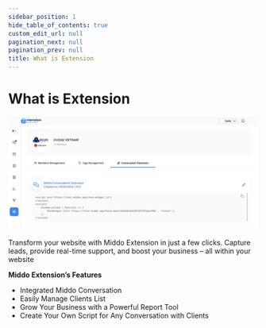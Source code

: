 ```yaml
---  
sidebar_position: 1  
hide_table_of_contents: true  
custom_edit_url: null  
pagination_next: null  
pagination_prev: null  
title: What is Extension  
---  
```

  
# What is Extension  
  
![What is Extension](./img/what-is-extension.png)  
  
Transform your website with Middo Extension in just a few clicks. Capture leads, provide real-time support, and boost your business – all within your website  
  
**Middo Extension’s Features**  
- Integrated Middo Conversation  
- Easily Manage Clients List  
- Grow Your Business with a Powerful Report Tool  
- Create Your Own Script for Any Conversation with Clients  
  
